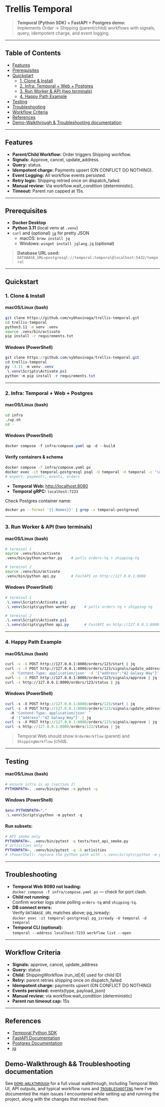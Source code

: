 # Trellis Temporal

> **Temporal (Python SDK) + FastAPI + Postgres demo:**  
Implements Order → Shipping (parent/child) workflows with signals, query, idempotent charge, and event logging.

---

## Table of Contents
- [Features](#features)
- [Prerequisites](#prerequisites)
- [Quickstart](#quickstart)
  - [1. Clone & Install](#1-clone--install)
  - [2. Infra: Temporal + Web + Postgres](#2-infra-temporal--web--postgres)
  - [3. Run Worker & API (two terminals)](#3-run-worker--api-two-terminals)
  - [4. Happy Path Example](#4-happy-path-example)
- [Testing](#testing)
- [Troubleshooting](#troubleshooting)
- [Workflow Criteria](#workflow-criteria)
- [References](#references)
- [Demo-Walkthrough & Troubleshooting documentation](#demo-walkthrough--troubleshooting-documentation)

---

## Features

- **Parent/Child Workflow:** Order triggers Shipping workflow.
- **Signals:** Approve, cancel, update_address.
- **Query:** status.
- **Idempotent charge:** Payments upsert (ON CONFLICT DO NOTHING).
- **Event Logging:** All workflow events persisted.
- **Retry logic:** Shipping retried once on dispatch_failed.
- **Manual review:** Via workflow.wait_condition (deterministic).
- **Timeout:** Parent run capped at 15s.

---

## Prerequisites

- **Docker Desktop**
- **Python 3.11** (local venv at `.venv`)
- `curl` and (optional) [`jq`](https://stedolan.github.io/jq/) for pretty JSON  
  - macOS: `brew install jq`
  - Windows: `winget install jqlang.jq` (optional)

> **Database URL used:**  
> `DATABASE_URL=postgresql://temporal:temporal@localhost:5432/temporal`

---

## Quickstart

### 1. Clone & Install

#### macOS/Linux (bash)
```bash
git clone https://github.com/vybhavinaga/trellis-temporal.git
cd trellis-temporal
python3.11 -m venv .venv
source .venv/bin/activate
pip install -r requirements.txt
```
#### Windows (PowerShell)
```powershell
git clone https://github.com/vybhavinaga/trellis-temporal.git
cd trellis-temporal
py -3.11 -m venv .venv
.\.venv\Scripts\Activate.ps1
python -m pip install -r requirements.txt
```

---

### 2. Infra: Temporal + Web + Postgres

#### macOS/Linux (bash)
```bash
cd infra
./up.sh
cd -
```
#### Windows (PowerShell)
```powershell
docker compose -f infra/compose.yaml up -d --build
```

#### Verify containers & schema
```bash
docker compose -f infra/compose.yaml ps
docker exec -it temporal-postgresql psql -U temporal -d temporal -c '\dt'
# expect: payments, events, orders
```
- **Temporal Web:** [http://localhost:8080](http://localhost:8080)
- **Temporal gRPC:** `localhost:7233`

Check Postgres container name:
```bash
docker ps --format '{{.Names}}' | grep -x temporal-postgresql
```

---

### 3. Run Worker & API (two terminals)

#### macOS/Linux (bash)
```bash
# terminal 1
source .venv/bin/activate
.venv/bin/python worker.py    # polls orders-tq + shipping-tq

# terminal 2
source .venv/bin/activate
.venv/bin/python api.py       # FastAPI on http://127.0.0.1:8000
```
#### Windows (PowerShell)
```powershell
# terminal 1
.\.venv\Scripts\Activate.ps1
.\.venv\Scripts\python worker.py    # polls orders-tq + shipping-tq

# terminal 2
.\.venv\Scripts\Activate.ps1
.\.venv\Scripts\python api.py       # FastAPI on http://127.0.0.1:8000
```
---

### 4. Happy Path Example

#### macOS/Linux (bash)
```bash
curl -s -X POST http://127.0.0.1:8000/orders/123/start | jq
curl -s -X POST http://127.0.0.1:8000/orders/123/signals/update_address \
  -H 'Content-Type: application/json' -d '{"address":"42 Galaxy Way"}' | jq
curl -s -X POST http://127.0.0.1:8000/orders/123/signals/approve | jq
curl -s http://127.0.0.1:8000/orders/123/status | jq
```
#### Windows (PowerShell)
```powershell
curl -s -X POST http://127.0.0.1:8000/orders/123/start | jq
curl -s -X POST http://127.0.0.1:8000/orders/123/signals/update_address `
  -H 'Content-Type: application/json' `
  -d '{"address":"42 Galaxy Way"}' | jq
curl -s -X POST http://127.0.0.1:8000/orders/123/signals/approve | jq
curl -s http://127.0.0.1:8000/orders/123/status | jq
```

> Temporal Web should show `OrderWorkflow` (parent) and `ShippingWorkflow` (child).

---

## Testing

#### macOS/Linux (bash)
```bash
# ensure infra is up (section 2)
PYTHONPATH=. .venv/bin/python -m pytest -q
```
#### Windows (PowerShell)
```powershell
$env:PYTHONPATH="."
.\.venv\Scripts\python -m pytest -q
```
#### Run subsets:
```bash
# API smoke only
PYTHONPATH=. .venv/bin/pytest -q tests/test_api_smoke.py
# activities only
PYTHONPATH=. .venv/bin/pytest -q -k activities
# (PowerShell: replace the python path with .\.venv\Scripts\python -m pytest ...)
```

---

## Troubleshooting

- **Temporal Web 8080 not loading:**  
  `docker compose -f infra/compose.yaml ps` — check for port clash.
- **Child not running:**  
  Confirm worker logs show polling `orders-tq` and `shipping-tq`.
- **DB connect errors:**  
  Verify `DATABASE_URL` matches above; pg_isready:  
  `docker exec -it temporal-postgresql pg_isready -U temporal -d temporal`
- **Temporal CLI (optional):**  
  `temporal --address localhost:7233 workflow list --open`

---

## Workflow Criteria

- **Signals:** approve, cancel, update_address
- **Query:** status
- **Child:** ShippingWorkflow (run_id[:6] used for child ID)
- **Retry:** parent retries shipping once on dispatch_failed
- **Idempotent charge:** payments upsert (ON CONFLICT DO NOTHING)
- **Events persisted:** events(type, payload_json)
- **Manual review:** via workflow.wait_condition (deterministic)
- **Parent run timeout cap:** 15s

---

## References

- [Temporal Python SDK](https://docs.temporal.io/dev-guide/python/introduction)
- [FastAPI Documentation](https://fastapi.tiangolo.com/)
- [Postgres Documentation](https://www.postgresql.org/docs/)
- [jq](https://stedolan.github.io/jq/)

## Demo-Walkthrough && Troubleshooting documentation

See [`DEMO-WALKTHROUGH`](trellis-temporal/docs/DEMO-WALKTHROUGH.md) for a full visual walkthrough, including Temporal Web UI, API outputs, and typical workflow runs and [`TROUBLESHOOTING`](trellis-temporal/docs/TROUBLESHOOTING.md) here I’ve documented the main issues I encountered while setting up and running the project, along with the changes that resolved them.
